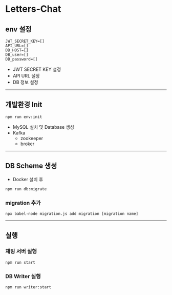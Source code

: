 # Letters-Chat

## env 설정

```
JWT_SECRET_KEY=[]
API_URL=[]
DB_HOST=[]
DB_user=[]
DB_password=[]
```

- JWT SECRET KEY 설정
- API URL 설정
- DB 정보 설정

--- 

## 개발환경 Init

``` shell
npm run env:init
```

- MySQL
  설치 및 Database 생성
- Kafka
  - zookeeper
  - broker

---

## DB Scheme 생성

- Docker 설치 후

```shell
npm run db:migrate
```


### migration 추가
``` shell
npx babel-node migration.js add migration [migration name]
```

---

## 실행

### 채팅 서버 실행

``` shell
npm run start
```

### DB Writer 실행

``` shell
npm run writer:start
```
